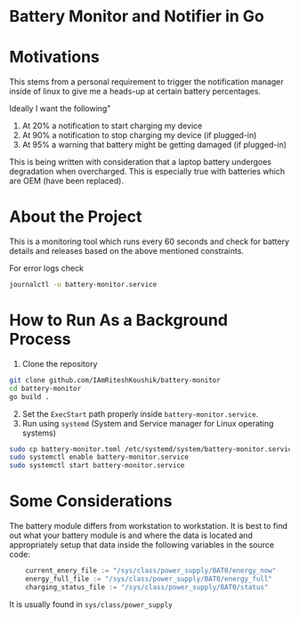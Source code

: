 # Battery Monitor and Notifier in Go

# Motivations
This stems from a personal requirement to trigger the notification
manager inside of linux to give me a heads-up at certain battery percentages.

Ideally I want the following"
1. At 20% a notification to start charging my device
2. At 90% a notification to stop charging my device (if plugged-in)
3. At 95% a warning that battery might be getting damaged (if plugged-in)

This is being written with consideration that a laptop battery undergoes
degradation when overcharged. This is especially true with batteries which
are OEM (have been replaced).

# About the Project

This is a monitoring tool which runs every 60 seconds and check for battery
details and releases based on the above mentioned constraints.

For error logs check
```bash
journalctl -u battery-monitor.service
```

# How to Run As a Background Process
1. Clone the repository
```bash
git clone github.com/IAmRiteshKoushik/battery-monitor
cd battery-monitor
go build .
```
2. Set the `ExecStart` path properly inside `battery-monitor.service`.
3. Run using `systemd` (System and Service manager for Linux operating systems)
```bash
sudo cp battery-monitor.toml /etc/systemd/system/battery-monitor.service
sudo systemctl enable battery-monitor.service
sudo systemctl start battery-monitor.service
```

# Some Considerations

The battery module differs from workstation to workstation. It is best to find
out what your battery module is and where the data is located and appropriately
setup that data inside the following variables in the source code:
```go
	current_enery_file := "/sys/class/power_supply/BAT0/energy_now"
	energy_full_file := "/sys/class/power_supply/BAT0/energy_full"
	charging_status_file := "/sys/class/power_supply/BAT0/status"
```

It is usually found in `sys/class/power_supply`
